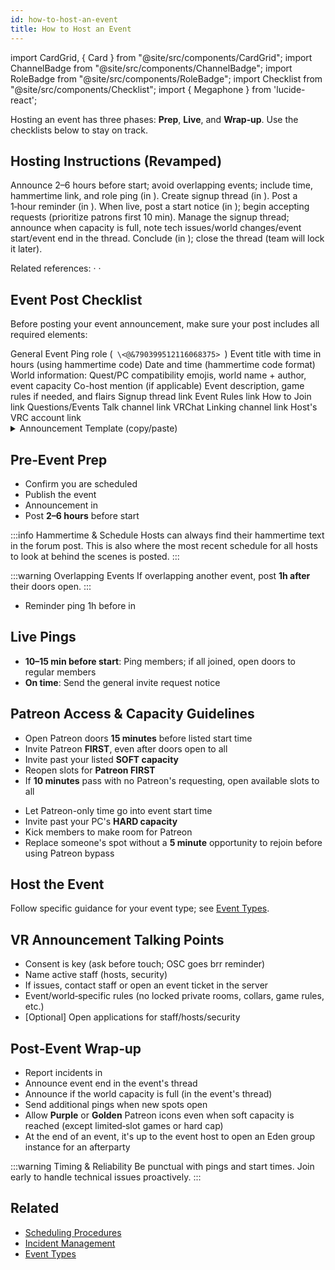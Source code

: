 ```yaml
---
id: how-to-host-an-event
title: How to Host an Event
---
```


import CardGrid, { Card } from "@site/src/components/CardGrid";
import ChannelBadge from "@site/src/components/ChannelBadge";
import RoleBadge from "@site/src/components/RoleBadge";
import Checklist from "@site/src/components/Checklist";
import { Megaphone } from 'lucide-react';

<div style={{ marginBottom: "1rem" }}>
  <Card title="Overview" status="info">
    <p>Hosting an event has three phases: <strong>Prep</strong>, <strong>Live</strong>, and <strong>Wrap‑up</strong>. Use the checklists below to stay on track.</p>
  </Card>
</div>

## Hosting Instructions (Revamped)

<Checklist checklistId="host-instructions" title="Quick Checklist">
  <Checklist.Item id="announce">Announce 2–6 hours before start; avoid overlapping events; include time, hammertime link, and role ping (in <ChannelBadge variant="post" label="🎉events" link="https://discord.com/channels/734595073920204940/870369777980436520" />).</Checklist.Item>
  <Checklist.Item id="signup">Create signup thread (in <ChannelBadge variant="post" label="🧵events-signups" link="https://discord.com/channels/734595073920204940/996823116477124608" />).</Checklist.Item>
  <Checklist.Item id="reminder">Post a 1‑hour reminder (in <ChannelBadge variant="post" label="🎉events" link="https://discord.com/channels/734595073920204940/870369777980436520" />).</Checklist.Item>
  <Checklist.Item id="go-live">When live, post a start notice (in <ChannelBadge variant="post" label="🧵events-signups" link="https://discord.com/channels/734595073920204940/996823116477124608" />); begin accepting requests (prioritize patrons first 10 min).</Checklist.Item>
  <Checklist.Item id="manage">Manage the signup thread; announce when capacity is full, note tech issues/world changes/event start/event end in the thread.</Checklist.Item>
  <Checklist.Item id="conclude">Conclude (in <ChannelBadge variant="post" label="🧵events-signups" link="https://discord.com/channels/734595073920204940/996823116477124608" />); close the thread (team will lock it later).</Checklist.Item>
</Checklist>

Related references: <ChannelBadge variant="post" label="💠｜rules" link="https://discord.com/channels/734595073920204940/737074569319546921" /> · <ChannelBadge variant="post" label="📘how-to-join-events" link="https://discord.com/channels/734595073920204940/980342448712724560" /> · <ChannelBadge variant="post" label="📆events-schedule" link="https://discord.com/channels/734595073920204940/820927836411002890" />

## Event Post Checklist

Before posting your event announcement, make sure your post includes all required elements:

<Checklist checklistId="event-post-checklist" title="Event Post Requirements">
  <Checklist.Item id="role-ping">General Event Ping role (<code> \<@&790399512116068375> </code>)</Checklist.Item>
  <Checklist.Item id="event-title">Event title with time in hours (using hammertime code)</Checklist.Item>
  <Checklist.Item id="date-time">Date and time (hammertime code format)</Checklist.Item>
  <Checklist.Item id="world-info">World information: Quest/PC compatibility emojis, world name + author, event capacity</Checklist.Item>
  <Checklist.Item id="cohost">Co-host mention (if applicable)</Checklist.Item>
  <Checklist.Item id="event-description">Event description, game rules if needed, and flairs</Checklist.Item>
  <Checklist.Item id="signup-link">Signup thread link</Checklist.Item>
  <Checklist.Item id="rules-link">Event Rules link</Checklist.Item>
  <Checklist.Item id="join-link">How to Join link</Checklist.Item>
  <Checklist.Item id="questions-link">Questions/Events Talk channel link</Checklist.Item>
  <Checklist.Item id="vrchat-link">VRChat Linking channel link</Checklist.Item>
  <Checklist.Item id="host-vr">Host's VRC account link</Checklist.Item>
</Checklist>

<details>
  <summary>Announcement Template (copy/paste)</summary>

```
<@&790399512116068375>
# EVENT TITLE [in X hours (using hammertime code)]
[date and time hammertime code]
WORLD: [ <:PCQuest_part1:1182072615301558364><:PCQuest_part2:1182072618166259892> or <:PC_Only_part1:1182072623975387216><:PC_Only_part2:1182072628492632064> ] - [World name + author] - Capacity of [EVENT CAPACITY (max amount of people)]
COHOST: [@cohost] (if applicable)

[add information about the event, game rules if needed, some flairs]

### Sign up here > [add event signup thread link]
> [Event Rules](https://discord.com/channels/734595073920204940/737074569319546921/1294366927111716914) · [How to Join](https://discord.com/channels/734595073920204940/980342448712724560) · [Any Questions Here](https://discord.com/channels/734595073920204940/894726709272793169) · [VRChat Linking](https://discord.com/channels/734595073920204940/1228159292306362368)

**__Add the Host__** ➜ [add your vrc account link]
```

</details>

<div style={{ marginTop: "1rem" }} />

## Pre‑Event Prep

- Confirm you are scheduled
- <Megaphone /> Publish the event
- Announcement in <ChannelBadge variant="post" label="🎉events" link="https://discord.com/channels/734595073920204940/870369777980436520" />
- Post <strong>2–6 hours</strong> before start

:::info Hammertime & Schedule
Hosts can always find their hammertime text in the <ChannelBadge variant="thread" label="📋CURRENT WEEK'S SCHEDULE" link="https://discord.com/channels/734595073920204940/1208883577643597834" /> forum post. This is also where the most recent schedule for all hosts to look at behind the scenes is posted.
:::

:::warning Overlapping Events
If overlapping another event, post <strong>1h after</strong> their doors open.
:::

- Reminder ping 1h before in <ChannelBadge variant="post" label="🎉events" link="https://discord.com/channels/734595073920204940/870369777980436520" />

## Live Pings

- <strong>10–15 min before start</strong>: Ping <RoleBadge color="#ffd957" role="Patreon Supporter" /> members; if all joined, open doors to regular members
- <strong>On time</strong>: Send the general invite request notice

## Patreon Access & Capacity Guidelines

<CardGrid columns={2}>
  <Card title="DO" status="success">
    <ul>
      <li>Open Patreon doors <strong>15 minutes</strong> before listed start time</li>
      <li>Invite Patreon <strong>FIRST</strong>, even after doors open to all</li>
      <li>Invite past your listed <strong>SOFT capacity</strong></li>
      <li>Reopen slots for <strong>Patreon FIRST</strong></li>
      <li>If <strong>10 minutes</strong> pass with no Patreon's requesting, open available slots to all</li>
    </ul>
  </Card>
  <Card title="DO NOT" status="error">
    <ul>
      <li>Let Patreon-only time go into event start time</li>
      <li>Invite past your PC's <strong>HARD capacity</strong></li>
      <li>Kick members to make room for Patreon</li>
      <li>Replace someone's spot without a <strong>5 minute</strong> opportunity to rejoin before using Patreon bypass</li>
    </ul>
  </Card>
</CardGrid>

## Host the Event

Follow specific guidance for your event type; see [Event Types](../event-types).

## VR Announcement Talking Points

- Consent is key (ask before touch; OSC goes brr reminder)
- Name active staff (hosts, security)
- If issues, contact staff or open an event ticket in the server
- Event/world‑specific rules (no locked private rooms, collars, game rules, etc.)
- [Optional] Open applications for staff/hosts/security

## Post‑Event Wrap‑up

- Report incidents in <ChannelBadge variant="post" label="🔺events-incidents" link="https://discord.com/channels/734595073920204940/741166096421486645" />
- Announce event end in the event's thread
- Announce if the world capacity is full (in the event's thread)
- Send additional pings when new spots open
- Allow <strong>Purple</strong> or <strong>Golden</strong> Patreon icons even when soft capacity is reached (except limited‑slot games or hard cap)
- At the end of an event, it's up to the event host to open an Eden group instance for an afterparty

:::warning Timing & Reliability
Be punctual with pings and start times. Join early to handle technical issues proactively.
:::

## Related

- [Scheduling Procedures](./scheduling-procedures)
- [Incident Management](../Security/incident-management-guidelines)
- [Event Types](../event-types)
